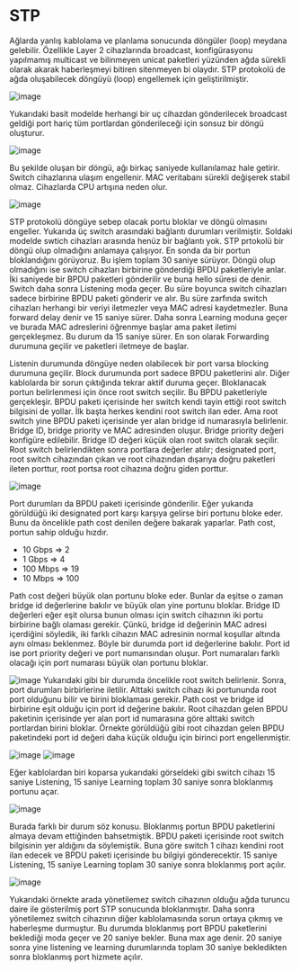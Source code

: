 # STP 

Ağlarda yanlış kablolama ve planlama sonucunda döngüler (loop) meydana gelebilir. Özellikle Layer 2 cihazlarında broadcast, konfigürasyonu yapılmamış multicast ve bilinmeyen unicat paketleri yüzünden ağda sürekli olarak akarak haberleşmeyi bitiren sitenmeyen bi olaydır. STP protokolü de ağda oluşabilecek döngüyü (loop) engellemek için geliştirilmiştir. 

![image](https://user-images.githubusercontent.com/70758694/183071088-f65a3bbf-c1f6-4ab0-908f-e423805e46be.png)

Yukarıdaki basit modelde herhangi bir uç cihazdan gönderilecek broadcast geldiği port hariç tüm portlardan gönderileceği için sonsuz bir döngü oluşturur. 

![image](https://user-images.githubusercontent.com/70758694/183072018-35468699-fabb-43cf-bae8-dba820b79725.png)

Bu şekilde oluşan bir döngü, ağı birkaç saniyede kullanılamaz hale getirir. Switch cihazlarına ulaşım engellenir. MAC veritabanı sürekli değişerek stabil olmaz. Cihazlarda CPU artışına neden olur. 

![image](https://user-images.githubusercontent.com/70758694/183081738-6a0bd10f-1620-4ebd-8f3e-892f0a8516e8.png)

STP protokolü döngüye sebep olacak portu bloklar ve döngü olmasını engeller. Yukarıda üç switch arasındaki bağlantı durumları verilmiştir. Soldaki modelde swtich cihazları arasında henüz bir bağlantı yok. STP prtokolü bir döngü olup olmadığını anlamaya çalışıyor. En sonda da bir portun bloklandığını görüyoruz. Bu işlem toplam 30 saniye sürüyor. Döngü olup olmadığını ise switch cihazları birbirine gönderdiği BPDU paketleriyle anlar. İki saniyede bir BPDU paketleri gönderilir ve buna hello süresi de denir. Switch daha sonra Listening moda geçer. Bu süre boyunca switch cihazları sadece birbirine BPDU paketi gönderir ve alır. Bu süre zarfında switch cihazları herhangi bir veriyi iletmezler veya MAC adresi kaydetmezler. Buna forward delay denir ve 15 saniye sürer. Daha sonra Learning moduna geçer ve burada MAC adreslerini öğrenmye başlar ama paket iletimi gerçekleşmez. Bu durum da 15 saniye sürer. En son olarak Forwarding durumuna geçilir ve paketleri iletmeye de başlar. 

Listenin durumunda döngüye neden olabilecek bir port varsa blocking durumuna geçilir. Block durumunda port sadece BPDU paketlerini alır. Diğer kablolarda bir sorun çıktığında tekrar aktif duruma geçer. Bloklanacak portun belirlenmesi için önce root switch seçilir. Bu BPDU paketleriyle gerçekleşir. BPDU paketi içerisinde her switch kendi tayin ettiği root switch bilgisini de yollar. İlk başta herkes kendini root switch ilan eder. Ama root switch yine BPDU paketi içerisinde yer alan bridge id numarasıyla belirlenir. Bridge ID, bridge priority ve MAC adresinden oluşur. Bridge priority değeri konfigüre edilebilir. Bridge ID değeri küçük olan root switch olarak seçilir. Root switch belirlendikten sonra portlara değerler atılır; designated port, root switch cihazından çıkan ve root cihazından dışarıya doğru paketleri ileten porttur, root portsa root cihazına doğru giden porttur. 

![image](https://user-images.githubusercontent.com/70758694/183092483-0f7b7c4c-ab56-42fa-8b44-c6d394dea670.png)

Port durumları da BPDU paketi içerisinde gönderilir. Eğer yukarıda görüldüğü iki designated port karşı karşıya gelirse biri portunu bloke eder. Bunu da öncelikle path cost denilen değere bakarak yaparlar. Path cost, portun sahip olduğu hızdır.

- 10 Gbps => 2
- 1 Gbps => 4
- 100 Mbps => 19
- 10 Mbps => 100

Path cost değeri büyük olan portunu bloke eder. Bunlar da eşitse o zaman bridge id değerlerine bakılır ve büyük olan yine portunu bloklar. Bridge ID değerleri eğer eşit olursa bunun olması için switch cihazının iki portu birbirine bağlı olaması gerekir. Çünkü, bridge id değerinin MAC adresi içerdiğini söyledik, iki farklı cihazın MAC adresinin normal koşullar altında aynı olması beklenmez. Böyle bir durumda port id değerlerine bakılır. Port id ise port priority değeri ve port numarısından oluşur. Port numaraları farklı olacağı için port numarası büyük olan portunu bloklar.

![image](https://user-images.githubusercontent.com/70758694/183099658-d939de69-ce60-44d5-8eb0-70c877e5a106.png) Yukarıdaki gibi bir durumda öncelikle root switch belirlenir. Sonra, port durumları birbirlerine iletilir. Alttaki switch cihazı iki portununda root port olduğunu bilir ve birini bloklaması gerekir. Path cost ve bridge id birbirine eşit olduğu için port id değerine bakılır. Root cihazdan gelen BPDU paketinin içerisinde yer alan port id numarasına göre alttaki switch portlardan birini bloklar. Örnekte görüldüğü gibi root cihazdan gelen BPDU paketindeki port id değeri daha küçük olduğu için birinci port engellenmiştir. 

![image](https://user-images.githubusercontent.com/70758694/183101594-3c2f403e-2f6e-43f8-8e80-1567cedf49dc.png) ![image](https://user-images.githubusercontent.com/70758694/183101614-0cf19ff2-3e79-4d1b-b05a-dfabc442c517.png)

Eğer kablolardan biri koparsa yukarıdaki görseldeki gibi switch cihazı 15 saniye Listening, 15 saniye Learning toplam 30 saniye sonra bloklanmış portunu açar. 

![image](https://user-images.githubusercontent.com/70758694/183210877-e1907829-8fec-411a-ab7c-525e20cb6f54.png)

Burada farklı bir durum söz konusu. Bloklanmış portun BPDU paketlerini almaya devam ettiğinden bahsetmiştik. BPDU paketi içerisinde root switch bilgisinin yer aldığını da söylemiştik. Buna göre switch 1 cihazı kendini root ilan edecek ve BPDU paketi içerisinde bu bilgiyi gönderecektir. 15 saniye Listening, 15 saniye Learning toplam 30 saniye sonra bloklanmış port açılır. 

![image](https://user-images.githubusercontent.com/70758694/183214135-aa46511a-c4be-4fc4-b99d-3c5d14a22190.png)

Yukarıdaki örnekte arada yönetilemez switch cihazının olduğu ağda turuncu daire ile gösterilmiş port STP sonucunda bloklanmıştır. Daha sonra yönetilemez switch cihazının diğer kablolamasında sorun ortaya çıkmış ve haberleşme durmuştur. Bu durumda bloklanmış port BPDU paketlerini beklediği moda geçer ve 20 saniye bekler. Buna max age denir. 20 saniye sonra yine listening ve learning durumlarında toplam 30 saniye bekledikten sonra bloklanmış port hizmete açılır. 



